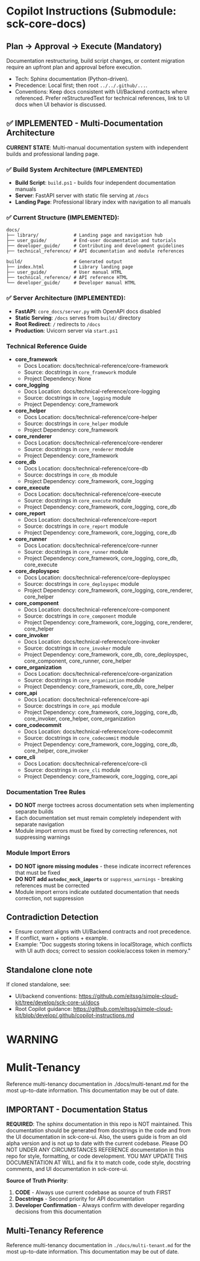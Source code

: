 # Copilot Instructions (Submodule: sck-core-docs)

## Plan → Approval → Execute (Mandatory)
Documentation restructuring, build script changes, or content migration require an upfront plan and approval before execution.

- Tech: Sphinx documentation (Python-driven).
- Precedence: Local first; then root `../../.github/...`.
- Conventions: Keep docs consistent with UI/Backend contracts where referenced. Prefer reStructuredText for technical references, link to UI docs when UI behavior is discussed.

## ✅ IMPLEMENTED - Multi-Documentation Architecture

**CURRENT STATE**: Multi-manual documentation system with independent builds and professional landing page.

### ✅ Build System Architecture (IMPLEMENTED)
- **Build Script**: `build.ps1` - builds four independent documentation manuals
- **Server**: FastAPI server with static file serving at `/docs`
- **Landing Page**: Professional library index with navigation to all manuals

### ✅ Current Structure (IMPLEMENTED):
```
docs/
├── library/             # Landing page and navigation hub
├── user_guide/          # End-user documentation and tutorials
├── developer_guide/     # Contributing and development guidelines  
├── technical_reference/ # API documentation and module references

build/                   # Generated output
├── index.html           # Library landing page
├── user_guide/          # User manual HTML
├── technical_reference/ # API reference HTML  
└── developer_guide/     # Developer manual HTML
```

### ✅ Server Architecture (IMPLEMENTED):
- **FastAPI**: `core_docs/server.py` with OpenAPI docs disabled
- **Static Serving**: `/docs` serves from `build/` directory
- **Root Redirect**: `/` redirects to `/docs` 
- **Production**: Uvicorn server via `start.ps1`

### Technical Reference Guide

- **core_framework**
  - Docs Location: docs/technical-reference/core-framework
  - Source: docstrings in `core_framework` module
  - Project Dependency: None
- **core_logging**
  - Docs Location: docs/technical-reference/core-logging
  - Source: docstrings in `core_logging` module
  - Project Dependency: core_framework
- **core_helper**
  - Docs Location: docs/technical-reference/core-helper
  - Source: docstrings in `core_helper` module
  - Project Dependency: core_framework
- **core_renderer**
  - Docs Location: docs/technical-reference/core-renderer
  - Source: docstrings in `core_renderer` module
  - Project Dependency: core_framework
- **core_db**
  - Docs Location: docs/technical-reference/core-db
  - Source: docstrings in `core_db` module
  - Project Dependency: core_framework, core_logging
- **core_execute**
  - Docs Location: docs/technical-reference/core-execute
  - Source: docstrings in `core_execute` module
  - Project Dependency: core_framework, core_logging, core_db
- **core_report**
  - Docs Location: docs/technical-reference/core-report
  - Source: docstrings in `core_report` module
  - Project Dependency: core_framework, core_logging, core_db
- **core_runner**
  - Docs Location: docs/technical-reference/core-runner
  - Source: docstrings in `core_runner` module
  - Project Dependency: core_framework, core_logging, core_db, core_execute
- **core_deployspec**
  - Docs Location: docs/technical-reference/core-deployspec
  - Source: docstrings in `core_deployspec` module
  - Project Dependency: core_framework, core_logging, core_renderer, core_helper
- **core_component**
  - Docs Location: docs/technical-reference/core-component
  - Source: docstrings in `core_component` module
  - Project Dependency: core_framework, core_logging, core_renderer, core_helper
- **core_invoker**
  - Docs Location: docs/technical-reference/core-invoker
  - Source: docstrings in `core_invoker` module
  - Project Dependency: core_framework, core_db, core_deployspec, core_component, core_runner, core_helper
- **core_organization**
  - Docs Location: docs/technical-reference/core-organization
  - Source: docstrings in `core_organization` module
  - Project Dependency: core_framework, core_db, core_helper
- **core_api**
  - Docs Location: docs/technical-reference/core-api
  - Source: docstrings in `core_api` module
  - Project Dependency: core_framework, core_logging, core_db, core_invoker, core_helper, core_organization
- **core_codecommit**
  - Docs Location: docs/technical-reference/core-codecommit
  - Source: docstrings in `core_codecommit` module
  - Project Dependency: core_framework, core_logging, core_db, core_helper, core_invoker
- **core_cli**
  - Docs Location: docs/technical-reference/core-cli
  - Source: docstrings in `core_cli` module
  - Project Dependency: core_framework, core_logging, core_api

### Documentation Tree Rules
- **DO NOT** merge toctrees across documentation sets when implementing separate builds
- Each documentation set must remain completely independent with separate navigation
- Module import errors must be fixed by correcting references, not suppressing warnings

### Module Import Errors
- **DO NOT ignore missing modules** - these indicate incorrect references that must be fixed
- **DO NOT add `autodoc_mock_imports`** or `suppress_warnings` - breaking references must be corrected
- Module import errors indicate outdated documentation that needs correction, not suppression

## Contradiction Detection
- Ensure content aligns with UI/Backend contracts and root precedence.
- If conflict, warn + options + example.
- Example: "Doc suggests storing tokens in localStorage, which conflicts with UI auth docs; correct to session cookie/access token in memory."

## Standalone clone note
If cloned standalone, see:
- UI/backend conventions: https://github.com/eitssg/simple-cloud-kit/tree/develop/sck-core-ui/docs
- Root Copilot guidance: https://github.com/eitssg/simple-cloud-kit/blob/develop/.github/copilot-instructions.md
 
# WARNING

# Mulit-Tenancy

Reference multi-tenancy documentation in ./docs/multi-tenant.md for the most up-to-date information.  This documentation may be out of date.

## IMPORTANT - Documentation Status

**REQUIRED**: The sphinx documentation in this repo is NOT maintained. This documentation should be generated from docstrings in the code and from the UI documentation in sck-core-ui. Also, the users guide is from an old alpha version and is not up to date with the current codebase. Please DO NOT UNDER ANY CIRCUMSTANCES REFERENCE documentation in this repo for style, formatting, or code development. YOU MAY UPDATE THIS DOCUMENTATION AT WILL and fix it to 
match code, code style, docstring comments, and UI documentation in sck-core-ui.

**Source of Truth Priority**:
1. **CODE** - Always use current codebase as source of truth FIRST
2. **Docstrings** - Second priority for API documentation  
3. **Developer Confirmation** - Always confirm with developer regarding decisions from this documentation

## Multi-Tenancy Reference
Reference multi-tenancy documentation in `./docs/multi-tenant.md` for the most up-to-date information. This documentation may be out of date.